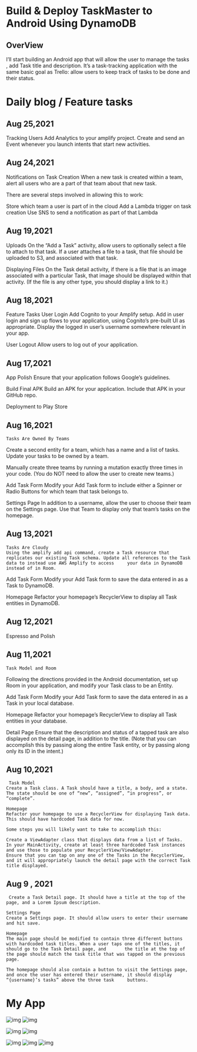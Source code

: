 # Build & Deploy TaskMaster to Android Using DynamoDB

## OverView 
I’ll start building an Android app that will allow the user to manage the tasks , add Task title and description.
 It’s a task-tracking application with the same basic goal as Trello: allow users to keep track of tasks to be done and their status.
 
 # Daily blog / Feature tasks
   ## **Aug 25,2021**
   
   Tracking Users
   Add Analytics to your amplify project. Create and send an Event whenever you launch intents that start new activities.
 
   ## **Aug 24,2021**

 Notifications on Task Creation
 When a new task is created within a team, alert all users who are a part of that team about that new task.

There are several steps involved in allowing this to work:

Store which team a user is part of in the cloud
Add a Lambda trigger on task creation
Use SNS to send a notification as part of that Lambda
 
## **Aug 19,2021**

Uploads
On the “Add a Task” activity, allow users to optionally select a file to attach to that task. If a user attaches a file to a task, that file should be uploaded to S3, and associated with that task.

Displaying Files
On the Task detail activity, if there is a file that is an image associated with a particular Task, that image should be displayed within that activity. (If the file is any other type, you should display a link to it.)
 
 ## **Aug 18,2021**
   Feature Tasks
   User Login
   Add Cognito to your Amplify setup. Add in user login and sign up flows to your application, using Cognito’s pre-built UI as appropriate. Display the logged in user’s username      somewhere relevant in your app.

   User Logout
   Allow users to log out of your application.
 
  ##  **Aug 17,2021**
   App Polish
   Ensure that your application follows Google’s guidelines.

   Build Final APK
   Build an APK for your application. Include that APK in your GitHub repo.

   Deployment to Play Store


 ## Aug 16,2021
    Tasks Are Owned By Teams
   Create a second entity for a team, which has a name and a list of tasks. Update your tasks to be owned by a team.

   Manually create three teams by running a mutation exactly three times in your code. (You do NOT need to allow the user to create new teams.)

   Add Task Form
   Modify your Add Task form to include either a Spinner or Radio Buttons for which team that task belongs to.

   Settings Page
   In addition to a username, allow the user to choose their team on the Settings page. Use that Team to display only that team’s tasks on the homepage.

 
## Aug 13,2021 
    Tasks Are Cloudy
    Using the amplify add api command, create a Task resource that replicates our existing Task schema. Update all references to the Task data to instead use AWS Amplify to access     your data in DynamoDB instead of in Room.

   Add Task Form
   Modify your Add Task form to save the data entered in as a Task to DynamoDB.

   Homepage
   Refactor your homepage’s RecyclerView to display all Task entities in DynamoDB.
 
 ## **Aug 12,2021**
 Espresso and Polish
 
 
 ## **Aug 11,2021**
    Task Model and Room
   Following the directions provided in the Android documentation, set up Room in your application, and modify your Task class to be an Entity.

   Add Task Form
   Modify your Add Task form to save the data entered in as a Task in your local database.

   Homepage
   Refactor your homepage’s RecyclerView to display all Task entities in your database.

   Detail Page
   Ensure that the description and status of a tapped task are also displayed on the detail page, in addition to the title. (Note that you can accomplish this by passing along the    entire Task entity, or by passing along only its ID in the intent.)
 
 ##  **Aug 10,2021**
     Task Model
    Create a Task class. A Task should have a title, a body, and a state. The state should be one of “new”, “assigned”, “in progress”, or “complete”.

    Homepage
    Refactor your homepage to use a RecyclerView for displaying Task data. This should have hardcoded Task data for now.

    Some steps you will likely want to take to accomplish this:

    Create a ViewAdapter class that displays data from a list of Tasks.
    In your MainActivity, create at least three hardcoded Task instances and use those to populate your RecyclerView/ViewAdapter.
    Ensure that you can tap on any one of the Tasks in the RecyclerView, and it will appropriately launch the detail page with the correct Task title displayed.

##  **Aug 9 , 2021**
     Create a Task Detail page. It should have a title at the top of the page, and a Lorem Ipsum description.

    Settings Page
    Create a Settings page. It should allow users to enter their username and hit save.

    Homepage
    The main page should be modified to contain three different buttons with hardcoded task titles. When a user taps one of the titles, it should go to the Task Detail page, and       the title at the top of the page should match the task title that was tapped on the previous page.

    The homepage should also contain a button to visit the Settings page, and once the user has entered their username, it should display “{username}’s tasks” above the three task     buttons.
 
 
 
# My App

![img](lab33a.png)
![img](verify.png)

![img](lab33c.png)
![img](lab33b.png)

![img](lab36c.png)
![img](lab36b.png)
![img](details.png)


